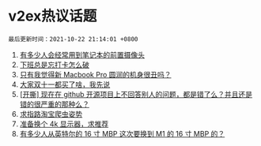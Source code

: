 # v2ex热议话题

`最后更新时间：2021-10-22 21:14:01 +0800`

1. [有多少人会经常用到笔记本的前置摄像头](https://www.v2ex.com/t/809694)
1. [下班总是忘打卡怎么破](https://www.v2ex.com/t/809691)
1. [只有我觉得新 Macbook Pro 圆润的机身很丑吗？](https://www.v2ex.com/t/809799)
1. [大家双十一都买了啥，我先说](https://www.v2ex.com/t/809661)
1. [[开撕] 现在在 github 开源项目上不回答别人的问题，都是错了么？并且还是错的很严重的那种么？](https://www.v2ex.com/t/809868)
1. [求指路淘宝爬虫姿势](https://www.v2ex.com/t/809639)
1. [准备换个 4k 显示器，求推荐](https://www.v2ex.com/t/809715)
1. [有多少人从英特尔的 16 寸 MBP 这次要换到 M1 的 16 寸 MBP 的？](https://www.v2ex.com/t/809660)

